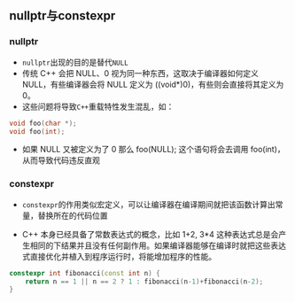 ## nullptr与constexpr

### nullptr

- `nullptr`出现的目的是替代`NULL`
- 传统 C++ 会把 NULL、0 视为同一种东西，这取决于编译器如何定义 NULL，有些编译器会将 NULL 定义为 ((void*)0)，有些则会直接将其定义为 0。
- 这些问题将导致`C++`重载特性发生混乱，如：

```cpp
void foo(char *);
void foo(int);
```

- 如果 NULL 又被定义为了 0 那么 foo(NULL); 这个语句将会去调用 foo(int)，从而导致代码违反直观


### constexpr

- `constexpr`的作用类似宏定义，可以让编译器在编译期间就把该函数计算出常量，替换所在的代码位置

- C++ 本身已经具备了常数表达式的概念，比如 1+2, 3*4 这种表达式总是会产生相同的下结果并且没有任何副作用。如果编译器能够在编译时就把这些表达式直接优化并植入到程序运行时，将能增加程序的性能。

```cpp
constexpr int fibonacci(const int n) {
    return n == 1 || n == 2 ? 1 : fibonacci(n-1)+fibonacci(n-2);
}
```